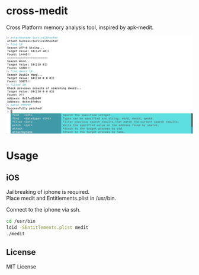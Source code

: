 # cross-medit

Cross Platform memory analysis tool, inspired by apk-medit.

<img width="600" alt="screenshot" src="screenshots/screenshot.png">

# Usage

## iOS

Jailbreaking of iphone is required.  
Place medit and Entitlements.plist in /usr/bin.

Connect to the iphone via ssh.

```sh
cd /usr/bin
ldid -SEntitlements.plist medit
./medit
```

## License

MIT License
